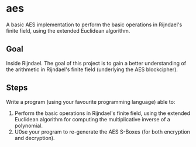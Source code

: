 # aes

A basic AES implementation to perform the basic operations in Rijndael's finite field, using the extended Euclidean algorithm.

## Goal

Inside Rijndael. The goal of this project is to gain a better understanding of the arithmetic in Rijndael's finite field (underlying the AES blockcipher). 

## Steps 

Write a program (using your favourite programming language) able to:

1. Perform the basic operations in Rijndael's finite field, using the extended Euclidean algorithm for computing the multiplicative inverse of a polynomial.
1. U0se your program to re-generate the AES S-Boxes (for both encryption and decryption).
